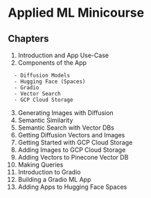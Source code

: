 # Applied ML Minicourse

## Chapters

1. Introduction and App Use-Case
2. Components of the App
```
  - Diffusion Models
  - Hugging Face (Spaces)
  - Gradio
  - Vector Search
  - GCP Cloud Storage
```
3. Generating Images with Diffusion
4. Semantic Similarity
5. Semantic Search with Vector DBs
6. Getting Diffusion Vectors and Images
7. Getting Started with GCP Cloud Storage
8. Adding Images to GCP Cloud Storage
9. Adding Vectors to Pinecone Vector DB
10. Making Queries
11. Introduction to Gradio
12. Building a Gradio ML App
13. Adding Apps to Hugging Face Spaces
